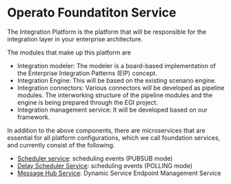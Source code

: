 # Operato Foundatiton Service

The Integration Platform is the platform that will be responsible for the integration layer in your enterprise architecture.

The modules that make up this platform are
- Integration modeler: The modeler is a board-based implementation of the Enterprise Integration Patterns (EIP) concept.
- Integration Engine: This will be based on the existing scenario engine.
- Integration connectors: Various connectors will be developed as pipeline modules. The interworking structure of the pipeline modules and the engine is being prepared through the EGI project.
- Integration management service: It will be developed based on our framework.

In addition to the above components, there are microservices that are essential for all platform configurations, which we call foundation services, and currently consist of the following.

- [Scheduler service](./scheduler-service/README.md): scheduling events (PUBSUB mode)
- [Delay Scheduler Service](./pending-queue-service/README.md): scheduling events (POLLING mode)
- [Message Hub Service](./service-broker/README.md): Dynamic Service Endpoint Management Service

